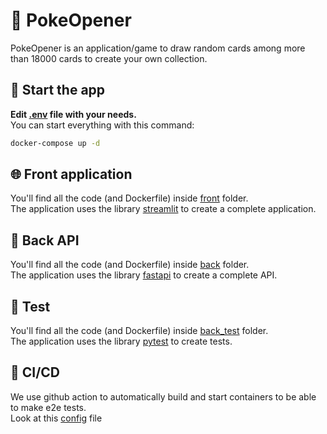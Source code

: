 # 🐉 PokeOpener
PokeOpener is an application/game to draw random cards among more than 18000 cards to create your own collection.

## 🚀 Start the app
**Edit [.env](.env) file with your needs.**  
You can start everything with this command:
```bash
docker-compose up -d
```

## 🌐 Front application
You'll find all the code (and Dockerfile) inside [front](front) folder.  
The application uses the library [streamlit](https://streamlit.io/) to create a complete application.  

## 🤖 Back API
You'll find all the code (and Dockerfile) inside [back](back) folder.  
The application uses the library [fastapi](https://fastapi.tiangolo.com/) to create a complete API.  

## 📝 Test
You'll find all the code (and Dockerfile) inside [back_test](back) folder.  
The application uses the library [pytest](https://docs.pytest.org/en/stable/) to create tests.  

## 🔁 CI/CD
We use github action to automatically build and start containers to be able to make e2e tests.  
Look at this [config](.github/workflows/ci.yml) file